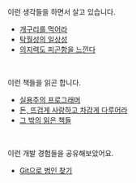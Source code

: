 이런 생각들을 하면서 살고 있습니다.

- [개구리를 먹어라](https://metacode22.xyz/logs/eat-that-frog)
- [탁월성의 일상성](https://metacode22.xyz/logs/the-mundanity-of-excellence)
- [의지력도 피곤함을 느낀다](https://metacode22.xyz/logs/even-willpower-gets-tired)

<br />

이런 책들을 읽곤 합니다.

- [실용주의 프로그래머](https://metacode22.xyz/books/the-pragmatic-programmer)
- [돈, 뜨겁게 사랑하고 차갑게 다루어라](https://metacode22.xyz/books/money-hot-love-and-cold-treat)
- [그 밖의 읽은 책들](https://metacode22.xyz/books)

<br />

이런 개발 경험들을 공유해보았어요.

- [Git으로 범인 찾기](https://metacode22.xyz/posts/find-the-culprit-with-git-bisect)
